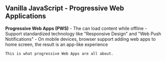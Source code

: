 
## Vanilla JavaScript - Progressive Web Applications ##


**Progressive Web Apps (PWS)** 
    -   The can load content while offline
    -   Support standardized technology like "Responsive Design" and "Web Push Notifications"
    -   On mobile devices, browser support adding web apps to home screen, the result is an
        app-like experience 

    This is what progressive Web Apps are all about.